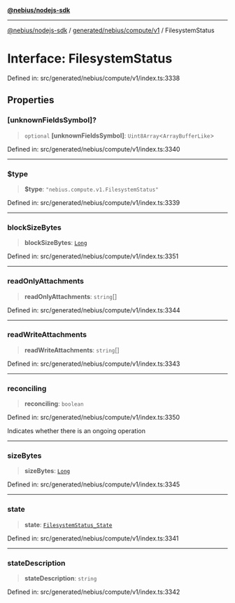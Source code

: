 [**@nebius/nodejs-sdk**](../../../../../README.md)

---

[@nebius/nodejs-sdk](../../../../../README.md) / [generated/nebius/compute/v1](../README.md) / FilesystemStatus

# Interface: FilesystemStatus

Defined in: src/generated/nebius/compute/v1/index.ts:3338

## Properties

### \[unknownFieldsSymbol\]?

> `optional` **\[unknownFieldsSymbol\]**: `Uint8Array`\<`ArrayBufferLike`\>

Defined in: src/generated/nebius/compute/v1/index.ts:3340

---

### $type

> **$type**: `"nebius.compute.v1.FilesystemStatus"`

Defined in: src/generated/nebius/compute/v1/index.ts:3339

---

### blockSizeBytes

> **blockSizeBytes**: [`Long`](../../../../../runtime/protos/core/classes/Long.md)

Defined in: src/generated/nebius/compute/v1/index.ts:3351

---

### readOnlyAttachments

> **readOnlyAttachments**: `string`[]

Defined in: src/generated/nebius/compute/v1/index.ts:3344

---

### readWriteAttachments

> **readWriteAttachments**: `string`[]

Defined in: src/generated/nebius/compute/v1/index.ts:3343

---

### reconciling

> **reconciling**: `boolean`

Defined in: src/generated/nebius/compute/v1/index.ts:3350

Indicates whether there is an ongoing operation

---

### sizeBytes

> **sizeBytes**: [`Long`](../../../../../runtime/protos/core/classes/Long.md)

Defined in: src/generated/nebius/compute/v1/index.ts:3345

---

### state

> **state**: [`FilesystemStatus_State`](../type-aliases/FilesystemStatus_State.md)

Defined in: src/generated/nebius/compute/v1/index.ts:3341

---

### stateDescription

> **stateDescription**: `string`

Defined in: src/generated/nebius/compute/v1/index.ts:3342
